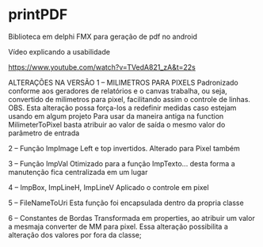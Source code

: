 # printPDF
Biblioteca em delphi FMX para geração de pdf no android


Vídeo explicando a usabilidade

https://www.youtube.com/watch?v=TVedA821_zA&t=22s

ALTERAÇÕES NA VERSÃO
1 – MILIMETROS PARA PIXELS
Padronizado conforme aos geradores de relatórios e o canvas trabalha, ou seja, convertido de milimetros para pixel, facilitando assim 
o controle de linhas.
OBS. Esta alteração possa força-los a redefinir medidas caso estejam usando em algum projeto
Para usar da maneira antiga na function MilimeterToPixel basta atribuir ao valor de saída o mesmo valor do parâmetro de entrada

2 – Função ImpImage
Left e top invertidos.
Alterado para Pixel também

3 – Função ImpVal
Otimizado para a função ImpTexto... desta forma a manutenção fica centralizada em um lugar

4 – ImpBox, ImpLineH, ImpLineV
Aplicado o controle em pixel 

5 – FileNameToUri
Esta função foi encapsulada dentro da propria classe

6 – Constantes de Bordas
Transformada em properties, ao atribuir um valor a mesmaja converter de MM para pixel. Essa alteração possibilita a alteração dos valores por fora da classe;
